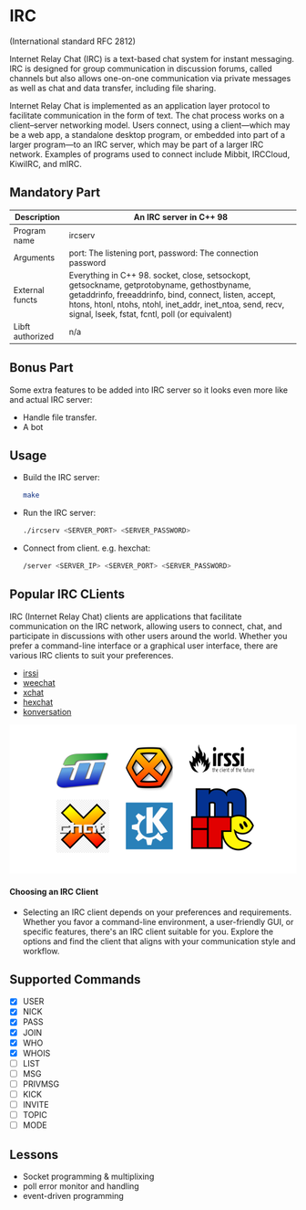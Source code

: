 # IRC

(International standard RFC 2812)

Internet Relay Chat (IRC) is a text-based chat system for instant messaging. IRC is designed for group communication in discussion forums, called channels but also allows one-on-one communication via private messages as well as chat and data transfer, including file sharing.

Internet Relay Chat is implemented as an application layer protocol to facilitate communication in the form of text. The chat process works on a client–server networking model. Users connect, using a client—which may be a web app, a standalone desktop program, or embedded into part of a larger program—to an IRC server, which may be part of a larger IRC network. Examples of programs used to connect include Mibbit, IRCCloud, KiwiIRC, and mIRC.

<!-- <img src="https://www.uni-koeln.de/~pbogusze/pictures/2022-09-22-134408_958x520_scrot.png"> -->

## Mandatory Part

| Description | An IRC server in C++ 98 |
| ------ | ------ |
| Program name | ircserv |
| Arguments | port: The listening port, password: The connection password |
| External functs | Everything in C++ 98. socket, close, setsockopt, getsockname, getprotobyname, gethostbyname, getaddrinfo, freeaddrinfo, bind, connect, listen, accept, htons, htonl, ntohs, ntohl, inet_addr, inet_ntoa, send, recv, signal, lseek, fstat, fcntl, poll (or equivalent) |
| Libft authorized | n/a |

## Bonus Part

Some extra features to be added into IRC server so it looks even more like and actual IRC server:
- Handle file transfer.
- A bot

## Usage
- Build the IRC server:
  ```sh
  make
  ```
- Run the IRC server:
     ```sh
    ./ircserv <SERVER_PORT> <SERVER_PASSWORD>
    ```
- Connect from client. e.g. hexchat:
    ```sh
    /server <SERVER_IP> <SERVER_PORT> <SERVER_PASSWORD>
    ```

## Popular IRC CLients

IRC (Internet Relay Chat) clients are applications that facilitate communication on the IRC network, allowing users to connect, chat, and participate in discussions with other users around the world. Whether you prefer a command-line interface or a graphical user interface, there are various IRC clients to suit your preferences.

- [irssi]()
- [weechat]()
- [xchat]()
- [hexchat]()
- [konversation]()

<img src="https://raw.githubusercontent.com/Toowan0x1/ft_irc/master/Screenshot%20from%202024-01-30%2006-26-25.png">

#### Choosing an IRC Client
- Selecting an IRC client depends on your preferences and requirements. Whether you favor a command-line environment, a user-friendly GUI, or specific features, there's an IRC client suitable for you. Explore the options and find the client that aligns with your communication style and workflow.

## Supported Commands
- [x] USER
- [x] NICK
- [x] PASS
- [x] JOIN
- [x] WHO
- [x] WHOIS
- [ ] LIST
- [ ] MSG
- [ ] PRIVMSG
- [ ] KICK
- [ ] INVITE
- [ ] TOPIC
- [ ] MODE

## Lessons
- Socket programming & multiplixing
- poll error monitor and handling
- event-driven programming

